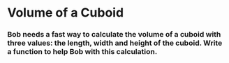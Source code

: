 # Volume of a Cuboid

### Bob needs a fast way to calculate the volume of a cuboid with three values: the length, width and height of the cuboid. Write a function to help Bob with this calculation.
